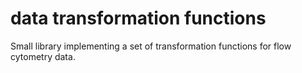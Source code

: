 # data transformation functions

Small library implementing a set of transformation functions for flow cytometry
data.

